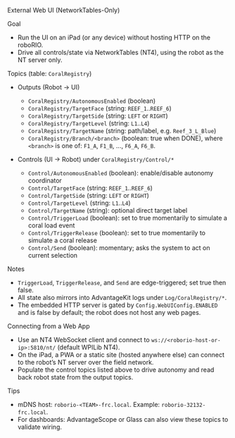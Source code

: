 External Web UI (NetworkTables-Only)

Goal
- Run the UI on an iPad (or any device) without hosting HTTP on the roboRIO.
- Drive all controls/state via NetworkTables (NT4), using the robot as the NT server only.

Topics (table: `CoralRegistry`)
- Outputs (Robot -> UI)
  - `CoralRegistry/AutonomousEnabled` (boolean)
  - `CoralRegistry/TargetFace` (string: `REEF_1`..`REEF_6`)
  - `CoralRegistry/TargetSide` (string: `LEFT` or `RIGHT`)
  - `CoralRegistry/TargetLevel` (string: `L1`..`L4`)
  - `CoralRegistry/TargetName` (string: path/label, e.g. `Reef_3_L_Blue`)
  - `CoralRegistry/Branch/<branch>` (boolean: true when DONE), where `<branch>` is one of:
    `F1_A`, `F1_B`, ..., `F6_A`, `F6_B`.

- Controls (UI -> Robot) under `CoralRegistry/Control/*`
  - `Control/AutonomousEnabled` (boolean): enable/disable autonomy coordinator
  - `Control/TargetFace` (string: `REEF_1`..`REEF_6`)
  - `Control/TargetSide` (string: `LEFT` or `RIGHT`)
  - `Control/TargetLevel` (string: `L1`..`L4`)
  - `Control/TargetName` (string): optional direct target label
  - `Control/TriggerLoad` (boolean): set to true momentarily to simulate a coral load event
  - `Control/TriggerRelease` (boolean): set to true momentarily to simulate a coral release
  - `Control/Send` (boolean): momentary; asks the system to act on current selection

Notes
- `TriggerLoad`, `TriggerRelease`, and `Send` are edge-triggered; set true then false.
- All state also mirrors into AdvantageKit logs under `Log/CoralRegistry/*`.
- The embedded HTTP server is gated by `Config.WebUIConfig.ENABLED` and is false by default; the robot does not host any web pages.

Connecting from a Web App
- Use an NT4 WebSocket client and connect to `ws://<roborio-host-or-ip>:5810/nt/` (default WPILib NT4).
- On the iPad, a PWA or a static site (hosted anywhere else) can connect to the robot’s NT server over the field network.
- Populate the control topics listed above to drive autonomy and read back robot state from the output topics.

Tips
- mDNS host: `roborio-<TEAM>-frc.local`. Example: `roborio-32132-frc.local`.
- For dashboards: AdvantageScope or Glass can also view these topics to validate wiring.
